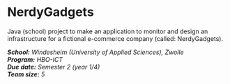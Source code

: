 # NerdyGadgets
Java (school) project to make an application to monitor and design an infrastructure for a fictional e-commerce company (called: NerdyGadgets).

***School:** Windesheim (University of Applied Sciences), Zwolle  
**Program:** HBO-ICT  
**Due date:** Semester 2 (year 1/4)  
**Team size:** 5*
